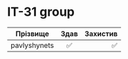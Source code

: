 # IT-31 group

| Прізвище | Здав | Захистив |
| ------------- |:------------------:| ------------------:|
| pavlyshynets  | :white_check_mark: | :white_check_mark: |